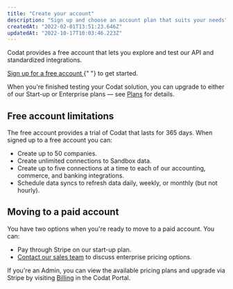 ```yaml
---
title: "Create your account"
description: "Sign up and choose an account plan that suits your needs"
createdAt: "2022-02-01T13:51:23.646Z"
updatedAt: "2022-10-17T10:03:46.223Z"
---
```


Codat provides a free account that lets you explore and test our API and standardized integrations.

<p>
  <a className="external" href="https://signup.codat.io/" target="_blank">
    Sign up for a free account
  </a>{" "}
  to get started.
</p>

When you're finished testing your Codat solution, you can upgrade to either of our Start-up or Enterprise plans &mdash; see <a className="external" href="https://www.codat.io/plans/" target="_blank">Plans</a> for details.

## Free account limitations

The free account provides a trial of Codat that lasts for 365 days. When signed up to a free account you can:

- Create up to 50 companies.
- Create unlimited connections to Sandbox data.
- Create up to five connections at a time to each of our accounting, commerce, and banking integrations.
- Schedule data syncs to refresh data daily, weekly, or monthly (but not hourly).

## Moving to a paid account

You have two options when you're ready to move to a paid account. You can:

- Pay through Stripe on our start-up plan.
- [Contact our sales team](https://www.codat.io/plans/#get-in-touch) to discuss enterprise pricing options.

If you're an Admin, you can view the available pricing plans and upgrade via Stripe by visiting <a href="https://app.codat.io/settings/billing" target="_blank">Billing</a> in the Codat Portal.
